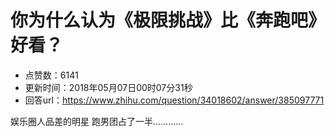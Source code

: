 # 你为什么认为《极限挑战》比《奔跑吧》好看？
- 点赞数：6141
- 更新时间：2018年05月07日00时07分31秒
- 回答url：https://www.zhihu.com/question/34018602/answer/385097771
<body>
 <p data-pid="MMnfqcHc">娱乐圈人品差的明星 跑男团占了一半…………</p>
</body>